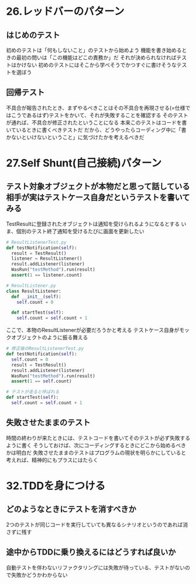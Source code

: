 



# 26.レッドバーのパターン

## はじめのテスト

初めのテストは「何もしないこと」のテストから始めよう
機能を書き始めるときの最初の問いは「この機能はどこの責務か」だ
それが決められなければテストはかけない
初めのテストにはそこから学べそうでかつすぐに書けそうなテストを選ぼう

## 回帰テスト

不具合が報告されたとき、まずやるべきことはその不具合を再現させる(=仕様ではこうであるはず)テストをかいて、それが失敗することを確認する
そのテストが通れば、不具合が修正されたということになる
本来このテストはコードを書いているときに書くべきテストだ
だから、どうやったらコーディング中に「書かないといけないということ」に気づけたかを考えるべきだ


# 27.Self Shunt(自己接続)パターン

## テスト対象オブジェクトが本物だと思って話している相手が実はテストケース自身だというテストを書いてみる

TestResultに登録されたオブジェクトは通知を受けられるようになるとする
いま、個別のテスト終了通知を受けるたびに画面を更新したい
```python
# ResultListenerTest.py
def testNotification(self):
  result = TestResult()
  listener = ResultListener()
  result.addListener(listener)
  WasRun("testMethod").run(result)
  assert(1 == listener.count)

# ResultListener.py
class ResultListener:
  def __init__(self):
    self.count = 0

  def startTest(self):
    self.count = self.count + 1
```

ここで、本物のResultListenerが必要だろうかと考える
テストケース自身がモックオブジェクトのように振る舞える
```python
# 修正後のResultListenerTest.py
def testNotification(self):
  self.count = 0
  result = TestResult()
  result.addListener(listener)
  WasRun("testMethod").run(result)
  assert(1 == self.count)

# テストが走ると呼ばれる
def startTest(self):
  self.count = self.count + 1
```


## 失敗させたままのテスト

時間の終わりが来たときには、テストコードを書いてそのテストが必ず失敗するように書く
そうしておけば、次にコーディングするときにどこから始めるべきかは明白だ
失敗させたままのテストはプログラムの現状を明らかにしていると考えれば、精神的にもプラスにはたらく


# 32.TDDを身につける

## どのようなときにテストを消すべきか

2つのテストが同じコードを実行していても異なるシナリオというのであれば消さずに残す


## 途中からTDDに乗り換えるにはどうすれば良いか

自動テストを伴わないリファクタリングには失敗が待っている、テストがないので失敗かどうかわからない
